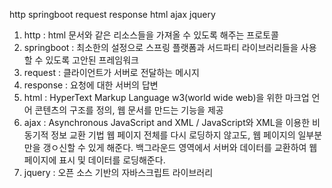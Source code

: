 http springboot request response html ajax jquery

1. http : html 문서와 같은 리소스들을 가져올 수 있도록 해주는 프로토콜
2. springboot : 최소한의 설정으로 스프링 플랫폼과 서드파티 라이브러리들을 사용할 수 있도록 고안된 프레임워크
3. request : 클라이언트가 서버로 전달하는 메시지
4. response : 요청에 대한 서버의 답변
5. html : HyperText Markup Language w3(world wide web)을 위한 마크업 언어 콘텐츠의 구조를 정의, 웹 문서를 만드는 기능을 제공
6. ajax : Asynchronous JavaScript and XML / JavaScript와 XML을 이용한 비동기적 정보 교환 기법 웹 페이지 전체를 다시 로딩하지 않고도, 웹 페이지의 일부분만을 갱ㅇ신할 수 있게 해준다. 백그라운드 영역에서 서버와 데이터를 교환하여 웹 페이지에 표시 및 데이터를 로딩해준다.
7. jquery : 오픈 소스 기반의 자바스크립트 라이브러리